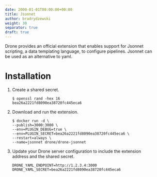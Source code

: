 ```yaml
---
date: 2000-01-01T00:00:00+00:00
title: Jsonnet
author: bradrydzewski
weight: 30
separator: true
draft: true
---
```



Drone provides an official extension that enables support for Jsonnet scripting, a data templating language, to configure pipelines. Jsonnet can be used as an alternative to yaml.

<!-- If your yaml configuration files are growing increasing complex, you may want to give Starlark a shot. -->

# Installation

1. Create a shared secret.

    ```
    $ openssl rand -hex 16
    bea26a2221fd8090ea38720fc445eca6
    ```

2. Download and run the extension.

    ```
    $ docker run -d \
    --publish=3000:3000 \
    --env=PLUGIN_DEBUG=true \
    --env=PLUGIN_SECRET=bea26a2221fd8090ea38720fc445eca6 \
    --restart=always \
    --name=jsonnet drone/drone-jsonnet
    ```

3. Update your Drone server configuration to include the extension address and the shared secret.

    ```
    DRONE_YAML_ENDPOINT=http://1.2.3.4:3000
    DRONE_YAML_SECRET=bea26a2221fd8090ea38720fc445eca6
    ```
